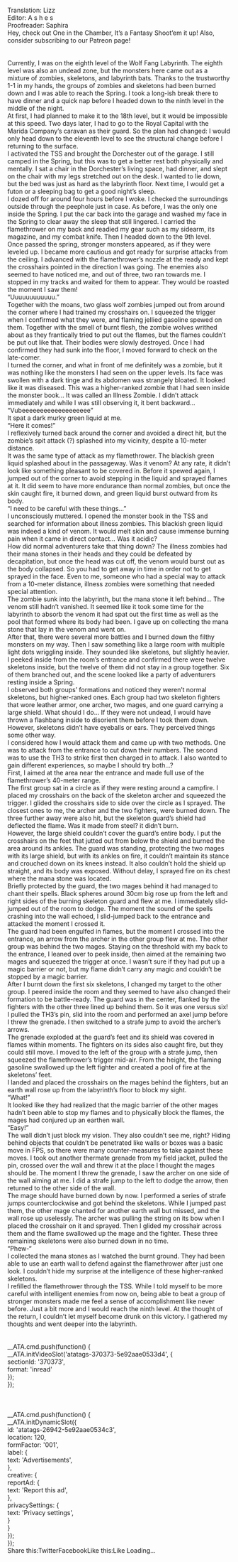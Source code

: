 <br/>
Translation: Lizz<br/>
Editor: A s h e s<br/>
Proofreader: Saphira<br/>
Hey, check out One in the Chamber, It’s a Fantasy Shoot’em it up! Also, consider subscribing to our Patreon page!<br/>
<br/>
 <br/>
Currently, I was on the eighth level of the Wolf Fang Labyrinth. The eighth level was also an undead zone, but the monsters here came out as a mixture of zombies, skeletons, and labyrinth bats. Thanks to the trustworthy 1-1 in my hands, the groups of zombies and skeletons had been burned down and I was able to reach the Spring. I took a long-ish break there to have dinner and a quick nap before I headed down to the ninth level in the middle of the night.<br/>
At first, I had planned to make it to the 18th level, but it would be impossible at this speed. Two days later, I had to go to the Royal Capital with the Marida Company’s caravan as their guard. So the plan had changed: I would only head down to the eleventh level to see the structural change before I returning to the surface.<br/>
I activated the TSS and brought the Dorchester out of the garage. I still camped in the Spring, but this was to get a better rest both physically and mentally. I sat a chair in the Dorchester’s living space, had dinner, and slept on the chair with my legs stretched out on the desk. I wanted to lie down, but the bed was just as hard as the labyrinth floor. Next time, I would get a futon or a sleeping bag to get a good night’s sleep.<br/>
I dozed off for around four hours before I woke. I checked the surroundings outside through the peephole just in case. As before, I was the only one inside the Spring. I put the car back into the garage and washed my face in the Spring to clear away the sleep that still lingered. I carried the flamethrower on my back and readied my gear such as my sidearm, its magazine, and my combat knife. Then I headed down to the 9th level.<br/>
Once passed the spring, stronger monsters appeared, as if they were leveled up. I became more cautious and got ready for surprise attacks from the ceiling. I advanced with the flamethrower’s nozzle at the ready and kept the crosshairs pointed in the direction I was going. The enemies also seemed to have noticed me, and out of three, two ran towards me. I stopped in my tracks and waited for them to appear. They would be roasted the moment I saw them!<br/>
“Uuuuuuuuuuuu.”<br/>
Together with the moans, two glass wolf zombies jumped out from around the corner where I had trained my crosshairs on. I squeezed the trigger when I confirmed what they were, and flaming jellied gasoline spewed on them. Together with the smell of burnt flesh, the zombie wolves writhed about as they frantically tried to put out the flames, but the flames couldn’t be put out like that. Their bodies were slowly destroyed. Once I had confirmed they had sunk into the floor, I moved forward to check on the late-comer.<br/>
I turned the corner, and what in front of me definitely was a zombie, but it was nothing like the monsters I had seen on the upper levels. Its face was swollen with a dark tinge and its abdomen was strangely bloated. It looked like it was diseased. This was a higher-ranked zombie that I had seen inside the monster book… It was called an Illness Zombie. I didn’t attack immediately and while I was still observing it, it bent backward…<br/>
“Vubeeeeeeeeeeeeeeeeeee”<br/>
It spat a dark murky green liquid at me.<br/>
“Here it comes!”<br/>
I reflexively turned back around the corner and avoided a direct hit, but the zombie’s spit attack (?) splashed into my vicinity, despite a 10-meter distance.<br/>
It was the same type of attack as my flamethrower. The blackish green liquid splashed about in the passageway. Was it venom? At any rate, it didn’t look like something pleasant to be covered in. Before it spewed again, I jumped out of the corner to avoid stepping in the liquid and sprayed flames at it. It did seem to have more endurance than normal zombies, but once the skin caught fire, it burned down, and green liquid burst outward from its body.<br/>
“I need to be careful with these things…”<br/>
I unconsciously muttered. I opened the monster book in the TSS and searched for information about illness zombies. This blackish green liquid was indeed a kind of venom. It would melt skin and cause immense burning pain when it came in direct contact… Was it acidic?<br/>
How did normal adventurers take that thing down? The illness zombies had their mana stones in their heads and they could be defeated by decapitation, but once the head was cut off, the venom would burst out as the body collapsed. So you had to get away in time in order not to get sprayed in the face. Even to me, someone who had a special way to attack from a 10-meter distance, illness zombies were something that needed special attention.<br/>
The zombie sunk into the labyrinth, but the mana stone it left behind… The venom still hadn’t vanished. It seemed like it took some time for the labyrinth to absorb the venom it had spat out the first time as well as the pool that formed where its body had been. I gave up on collecting the mana stone that lay in the venom and went on.<br/>
After that, there were several more battles and I burned down the filthy monsters on my way. Then I saw something like a large room with multiple light dots wriggling inside. They sounded like skeletons, but slightly heavier. I peeked inside from the room’s entrance and confirmed there were twelve skeletons inside, but the twelve of them did not stay in a group together. Six of them branched out, and the scene looked like a party of adventurers resting inside a Spring.<br/>
I observed both groups’ formations and noticed they weren’t normal skeletons, but higher-ranked ones. Each group had two skeleton fighters that wore leather armor, one archer, two mages, and one guard carrying a large shield. What should I do… If they were not undead, I would have thrown a flashbang inside to disorient them before I took them down. However, skeletons didn’t have eyeballs or ears. They perceived things some other way.<br/>
I considered how I would attack them and came up with two methods. One was to attack from the entrance to cut down their numbers. The second was to use the TH3 to strike first then charged in to attack. I also wanted to gain different experiences, so maybe I should try both…?<br/>
First, I aimed at the area near the entrance and made full use of the flamethrower’s 40-meter range.<br/>
The first group sat in a circle as if they were resting around a campfire. I placed my crosshairs on the back of the skeleton archer and squeezed the trigger. I glided the crosshairs side to side over the circle as I sprayed. The closest ones to me, the archer and the two fighters, were burned down. The three further away were also hit, but the skeleton guard’s shield had deflected the flame. Was it made from steel? it didn’t burn.<br/>
However, the large shield couldn’t cover the guard’s entire body. I put the crosshairs on the feet that jutted out from below the shield and burned the area around its ankles. The guard was standing, protecting the two mages with its large shield, but with its ankles on fire, it couldn’t maintain its stance and crouched down on its knees instead. It also couldn’t hold the shield up straight, and its body was exposed. Without delay, I sprayed fire on its chest where the mana stone was located.<br/>
Briefly protected by the guard, the two mages behind it had managed to chant their spells. Black spheres around 30cm big rose up from the left and right sides of the burning skeleton guard and flew at me. I immediately slid-jumped out of the room to dodge. The moment the sound of the spells crashing into the wall echoed, I slid-jumped back to the entrance and attacked the moment I crossed it.<br/>
The guard had been engulfed in flames, but the moment I crossed into the entrance, an arrow from the archer in the other group flew at me. The other group was behind the two mages. Staying on the threshold with my back to the entrance, I leaned over to peek inside, then aimed at the remaining two mages and squeezed the trigger at once. I wasn’t sure if they had put up a magic barrier or not, but my flame didn’t carry any magic and couldn’t be stopped by a magic barrier.<br/>
After I burnt down the first six skeletons, I changed my target to the other group. I peered inside the room and they seemed to have also changed their formation to be battle-ready. The guard was in the center, flanked by the fighters with the other three lined up behind them. So it was one versus six! I pulled the TH3’s pin, slid into the room and performed an axel jump before I threw the grenade. I then switched to a strafe jump to avoid the archer’s arrows.<br/>
The grenade exploded at the guard’s feet and its shield was covered in flames within moments. The fighters on its sides also caught fire, but they could still move. I moved to the left of the group with a strafe jump, then squeezed the flamethrower’s trigger mid-air. From the height, the flaming gasoline swallowed up the left fighter and created a pool of fire at the skeletons’ feet.<br/>
I landed and placed the crosshairs on the mages behind the fighters, but an earth wall rose up from the labyrinth’s floor to block my sight.<br/>
“What!”<br/>
It looked like they had realized that the magic barrier of the other mages hadn’t been able to stop my flames and to physically block the flames, the mages had conjured up an earthen wall.<br/>
“Easy!”<br/>
The wall didn’t just block my vision. They also couldn’t see me, right? Hiding behind objects that couldn’t be penetrated like walls or boxes was a basic move in FPS, so there were many counter-measures to take against these moves. I took out another thermate grenade from my field jacket, pulled the pin, crossed over the wall and threw it at the place I thought the mages should be. The moment I threw the grenade, I saw the archer on one side of the wall aiming at me. I did a strafe jump to the left to dodge the arrow, then returned to the other side of the wall.<br/>
The mage should have burned down by now. I performed a series of strafe jumps counterclockwise and got behind the skeletons. While I jumped past them, the other mage chanted for another earth wall but missed, and the wall rose up uselessly. The archer was pulling the string on its bow when I placed the crosshair on it and sprayed. Then I glided my crosshair across them and the flame swallowed up the mage and the fighter. These three remaining skeletons were also burned down in no time.<br/>
“Phew-“<br/>
I collected the mana stones as I watched the burnt ground. They had been able to use an earth wall to defend against the flamethrower after just one look. I couldn’t hide my surprise at the intelligence of these higher-ranked skeletons.<br/>
I refilled the flamethrower through the TSS. While I told myself to be more careful with intelligent enemies from now on, being able to beat a group of stronger monsters made me feel a sense of accomplishment like never before. Just a bit more and I would reach the ninth level. At the thought of the return, I couldn’t let myself become drunk on this victory. I gathered my thoughts and went deeper into the labyrinth.<br/>
<br/>
<br/>
            __ATA.cmd.push(function() {<br/>
                __ATA.initVideoSlot('atatags-370373-5e92aae0533d4', {<br/>
                    sectionId: '370373',<br/>
                    format: 'inread'<br/>
                });<br/>
            });<br/>
        <br/>
 <br/>
<br/>
				__ATA.cmd.push(function() {<br/>
					__ATA.initDynamicSlot({<br/>
						id: 'atatags-26942-5e92aae0534c3',<br/>
						location: 120,<br/>
						formFactor: '001',<br/>
						label: {<br/>
							text: 'Advertisements',<br/>
						},<br/>
						creative: {<br/>
							reportAd: {<br/>
								text: 'Report this ad',<br/>
							},<br/>
							privacySettings: {<br/>
								text: 'Privacy settings',<br/>
							}<br/>
						}<br/>
					});<br/>
				});<br/>
			Share this:TwitterFacebookLike this:Like Loading... 